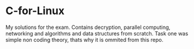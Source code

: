 # C-for-Linux
My solutions for the exam. Contains decryption, parallel computing, networking and algorithms and data structures from scratch.
Task one was simple non coding theory, thats why it is ommited from this repo.
